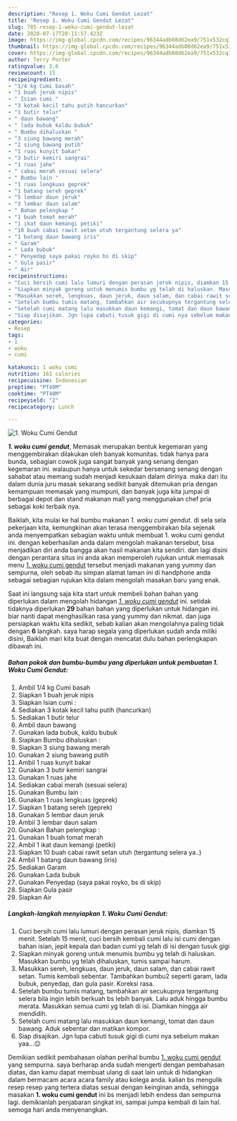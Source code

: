 ```yaml
---
description: "Resep 1. Woku Cumi Gendut Lezat"
title: "Resep 1. Woku Cumi Gendut Lezat"
slug: 785-resep-1-woku-cumi-gendut-lezat
date: 2020-07-17T20:11:57.423Z
image: https://img-global.cpcdn.com/recipes/96344adb08d62ea9/751x532cq70/1-woku-cumi-gendut-foto-resep-utama.jpg
thumbnail: https://img-global.cpcdn.com/recipes/96344adb08d62ea9/751x532cq70/1-woku-cumi-gendut-foto-resep-utama.jpg
cover: https://img-global.cpcdn.com/recipes/96344adb08d62ea9/751x532cq70/1-woku-cumi-gendut-foto-resep-utama.jpg
author: Terry Porter
ratingvalue: 3.6
reviewcount: 15
recipeingredient:
- "1/4 kg Cumi basah"
- "1 buah jeruk nipis"
- " Isian cumi "
- "3 kotak kecil tahu putih hancurkan"
- "1 butir telur"
- " daun bawang"
- " lada bubuk kaldu bubuk"
- " Bumbu dihaluskan "
- "3 siung bawang merah"
- "2 siung bawang putih"
- "1 ruas kunyit bakar"
- "3 butir kemiri sangrai"
- "1 ruas jahe"
- " cabai merah sesuai selera"
- " Bumbu lain "
- "1 ruas lengkuas geprek"
- "1 batang sereh geprek"
- "5 lembar daun jeruk"
- "3 lembar daun salam"
- " Bahan pelengkap "
- "1 buah tomat merah"
- "1 ikat daun kemangi petiki"
- "10 buah cabai rawit setan utuh tergantung selera ya"
- "1 batang daun bawang iris"
- " Garam"
- " Lada bubuk"
- " Penyedap saya pakai royko bs di skip"
- " Gula pasir"
- " Air"
recipeinstructions:
- "Cuci bersih cumi lalu lumuri dengan perasan jeruk nipis, diamkan 15 menit. Setelah 15 menit, cuci bersih kembali cumi lalu isi cumi dengan bahan isian, jepit kepala dan badan cumi yg telah di isi dengan tusuk gigi"
- "Siapkan minyak goreng untuk menumis bumbu yg telah di haluskan. Masukkan bumbu yg telah dihaluskan, tumis sampai harum."
- "Masukkan sereh, lengkuas, daun jeruk, daun salam, dan cabai rawit setan. Tumis kembali sebentar. Tambahkan bumbu2 seperti garam, lada bubuk, penyedap, dan gula pasir. Koreksi rasa."
- "Setelah bumbu tumis matang, tambahkan air secukupnya tergantung selera bila ingin lebih berkuah bs lebih banyak. Lalu aduk hingga bumbu merata. Masukkan semua cumi yg telah di isi. Diamkan hingga air mendidih."
- "Setelah cumi matang lalu masukkan daun kemangi, tomat dan daun bawang. Aduk sebentar dan matikan kompor."
- "Siap disajikan. Jgn lupa cabuti tusuk gigi di cumi nya sebelum makan yaa...😉"
categories:
- Resep
tags:
- 1
- woku
- cumi

katakunci: 1 woku cumi 
nutrition: 161 calories
recipecuisine: Indonesian
preptime: "PT40M"
cooktime: "PT40M"
recipeyield: "2"
recipecategory: Lunch

---
```



![1. Woku Cumi Gendut](https://img-global.cpcdn.com/recipes/96344adb08d62ea9/751x532cq70/1-woku-cumi-gendut-foto-resep-utama.jpg)

<b><i>1. woku cumi gendut</i></b>, Memasak merupakan bentuk kegemaran yang menggembirakan dilakukan oleh banyak komunitas. tidak hanya para bunda, sebagian cowok juga sangat banyak yang senang dengan kegemaran ini. walaupun hanya untuk sekedar bersenang senang dengan sahabat atau memang sudah menjadi kesukaan dalam dirinya. maka dari itu dalam dunia juru masak sekarang sedikit banyak ditemukan pria dengan kemampuan memasak yang mumpuni, dan banyak juga kita jumpai di berbagai depot dan stand makanan mall yang menggunakan chef pria sebagai koki terbaik nya.



Baiklah, kita mulai ke hal bumbu makanan <i>1. woku cumi gendut</i>. di sela sela pekerjaan kita, kemungkinan akan terasa menggembirakan bila sejenak anda menyempatkan sebagian waktu untuk membuat 1. woku cumi gendut ini. dengan keberhasilan anda dalam mengolah makanan tersebut, bisa menjadikan diri anda bangga akan hasil makanan kita sendiri. dan lagi disini dengan perantara situs ini anda akan memperoleh rujukan untuk memasak menu <u>1. woku cumi gendut</u> tersebut menjadi makanan yang yummy dan sempurna, oleh sebab itu simpan alamat laman ini di handphone anda sebagai sebagian rujukan kita dalam mengolah masakan baru yang enak.


Saat ini langsung saja kita start untuk membeli bahan bahan yang diperlukan dalam mengolah hidangan <u><i>1. woku cumi gendut</i></u> ini. setidak tidaknya diperlukan <b>29</b> bahan bahan yang diperlukan untuk hidangan ini. biar nanti dapat menghasilkan rasa yang yummy dan nikmat. dan juga persiapkan waktu kita sedikit, sebab kalian akan mengolahnya paling tidak dengan <b>6</b> langkah. saya harap segala yang diperlukan sudah anda miliki disini, Baiklah mari kita buat dengan mencatat dulu bahan perlengkapan dibawah ini.

<!--inarticleads1-->

##### Bahan pokok dan bumbu-bumbu yang diperlukan untuk pembuatan 1. Woku Cumi Gendut:

1. Ambil 1/4 kg Cumi basah
1. Siapkan 1 buah jeruk nipis
1. Siapkan  Isian cumi :
1. Sediakan 3 kotak kecil tahu putih (hancurkan)
1. Sediakan 1 butir telur
1. Ambil  daun bawang
1. Gunakan  lada bubuk, kaldu bubuk
1. Siapkan  Bumbu dihaluskan :
1. Siapkan 3 siung bawang merah
1. Gunakan 2 siung bawang putih
1. Ambil 1 ruas kunyit bakar
1. Gunakan 3 butir kemiri sangrai
1. Gunakan 1 ruas jahe
1. Sediakan  cabai merah (sesuai selera)
1. Gunakan  Bumbu lain :
1. Gunakan 1 ruas lengkuas (geprek)
1. Siapkan 1 batang sereh (geprek)
1. Gunakan 5 lembar daun jeruk
1. Ambil 3 lembar daun salam
1. Gunakan  Bahan pelengkap :
1. Gunakan 1 buah tomat merah
1. Ambil 1 ikat daun kemangi (petiki)
1. Siapkan 10 buah cabai rawit setan utuh (tergantung selera ya..)
1. Ambil 1 batang daun bawang (iris)
1. Sediakan  Garam
1. Gunakan  Lada bubuk
1. Gunakan  Penyedap (saya pakai royko, bs di skip)
1. Siapkan  Gula pasir
1. Siapkan  Air




<!--inarticleads2-->

##### Langkah-langkah menyiapkan 1. Woku Cumi Gendut:

1. Cuci bersih cumi lalu lumuri dengan perasan jeruk nipis, diamkan 15 menit. Setelah 15 menit, cuci bersih kembali cumi lalu isi cumi dengan bahan isian, jepit kepala dan badan cumi yg telah di isi dengan tusuk gigi
1. Siapkan minyak goreng untuk menumis bumbu yg telah di haluskan. Masukkan bumbu yg telah dihaluskan, tumis sampai harum.
1. Masukkan sereh, lengkuas, daun jeruk, daun salam, dan cabai rawit setan. Tumis kembali sebentar. Tambahkan bumbu2 seperti garam, lada bubuk, penyedap, dan gula pasir. Koreksi rasa.
1. Setelah bumbu tumis matang, tambahkan air secukupnya tergantung selera bila ingin lebih berkuah bs lebih banyak. Lalu aduk hingga bumbu merata. Masukkan semua cumi yg telah di isi. Diamkan hingga air mendidih.
1. Setelah cumi matang lalu masukkan daun kemangi, tomat dan daun bawang. Aduk sebentar dan matikan kompor.
1. Siap disajikan. Jgn lupa cabuti tusuk gigi di cumi nya sebelum makan yaa...😉




Demikian sedikit pembahasan olahan perihal bumbu <u>1. woku cumi gendut</u> yang sempurna. saya berharap anda sudah mengerti dengan pembahasan diatas, dan kamu dapat membuat ulang di saat lain untuk di hidangkan dalam bermacam acara acara family atau kolega anda. kalian bs mengulik resep resep yang tertera diatas sesuai dengan keinginan anda, sehingga masakan <b>1. woku cumi gendut</b> ini bs menjadi lebih endess dan sempurna lagi. demikianlah penjabaran singkat ini, sampai jumpa kembali di lain hal. semoga hari anda menyenangkan.

